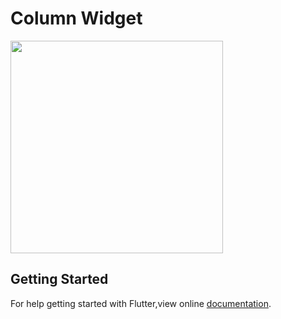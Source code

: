 # Column Widget

<img src = "C:\Users\Nawsher Ali\Downloads\snapshoot mobile app\Screenshot_20190330-091347.png" width = "340">

## Getting Started
For help getting started with Flutter,view online [documentation](https://flutter.dev).